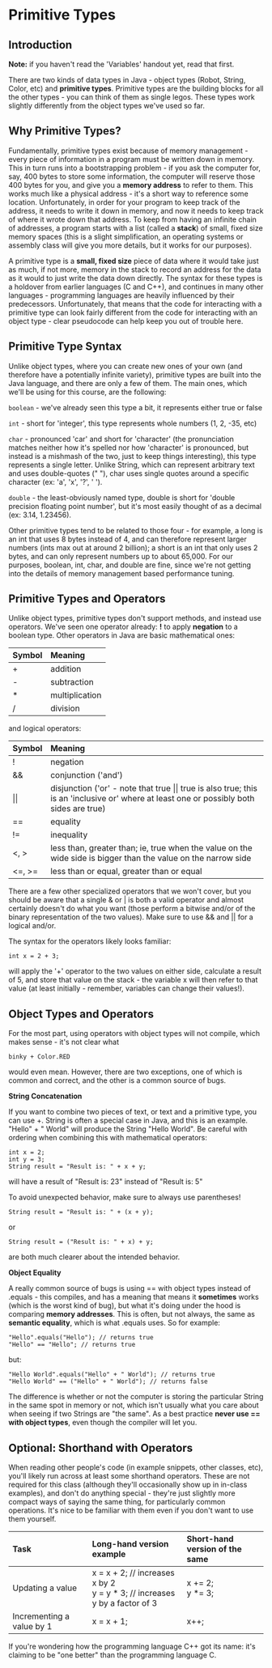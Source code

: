 # Primitive Types

## Introduction

**Note:** if you haven't read the 'Variables' handout yet, read that first. 

There are two kinds of data types in Java \- object types (Robot, String, Color, etc) and **primitive types**. Primitive types are the building blocks for all the other types \- you can think of them as single legos. These types work slightly differently from the object types we've used so far.

## Why Primitive Types?

Fundamentally, primitive types exist because of memory management \- every piece of information in a program must be written down in memory. This in turn runs into a bootstrapping problem \- if you ask the computer for, say, 400 bytes to store some information, the computer will reserve those 400 bytes for you, and give you a **memory address** to refer to them. This works much like a physical address \- it's a short way to reference some location. Unfortunately, in order for your program to keep track of the address, it needs to write it down in memory, and now it needs to keep track of where it wrote down that address. To keep from having an infinite chain of addresses, a program starts with a list (called a **stack**) of small, fixed size memory spaces (this is a slight simplification, an operating systems or assembly class will give you more details, but it works for our purposes). 

A primitive type is a **small, fixed size** piece of data where it would take just as much, if not more, memory in the stack to record an address for the data as it would to just write the data down directly. The syntax for these types is a holdover from earlier languages (C and C++), and continues in many other languages \- programming languages are heavily influenced by their predecessors. Unfortunately, that means that the code for interacting with a primitive type can look fairly different from the code for interacting with an object type \- clear pseudocode can help keep you out of trouble here.

## Primitive Type Syntax

Unlike object types, where you can create new ones of your own (and therefore have a potentially infinite variety), primitive types are built into the Java language, and there are only a few of them. The main ones, which we'll be using for this course, are the following:

`boolean` \- we've already seen this type a bit, it represents either true or false

`int` \- short for 'integer', this type represents whole numbers (1, 2, \-35, etc)

`char` \- pronounced 'car' and short for 'character' (the pronunciation matches neither how it's spelled nor how 'character' is pronounced, but instead is a mishmash of the two, just to keep things interesting), this type represents a single letter. Unlike String, which can represent arbitrary text and uses double-quotes (" "), char uses single quotes around a specific character (ex: 'a', 'x', '?', ' ').

`double` \- the least-obviously named type, double is short for 'double precision floating point number', but it's most easily thought of as a decimal (ex: 3.14, 1.23456).

Other primitive types tend to be related to those four \- for example, a long is an int that uses 8 bytes instead of 4, and can therefore represent larger numbers (ints max out at around 2 billion); a short is an int that only uses 2 bytes, and can only represent numbers up to about 65,000. For our purposes, boolean, int, char, and double are fine, since we're not getting into the details of memory management based performance tuning.

## Primitive Types and Operators

Unlike object types, primitive types don't support methods, and instead use operators. We've seen one operator already: **\!** to apply **negation** to a boolean type. Other operators in Java are basic mathematical ones:

| Symbol | Meaning |
| :---- | :---------------------- |
| \+ | addition |
| \- | subtraction | 
| \* | multiplication  |
| / |  division |

and logical operators:

| Symbol | Meaning |
| :---- | :---------------------- |
| \! | negation |
| && | conjunction ('and') |
| \|\| | disjunction ('or' \- note that true \|\| true is also true; this is an 'inclusive or' where at least one or possibly both sides are true)   |
| == | equality  |
| \!= | inequality |
| \<, \> | less than, greater than; ie, true when the value on the wide side is bigger than the value on the narrow side   |
| \<=, \>= | less than or equal, greater than or equal |

There are a few other specialized operators that we won't cover, but you should be aware that a single & or | is both a valid operator and almost certainly doesn't do what you want (those perform a bitwise and/or of the binary representation of the two values). Make sure to use && and || for a logical and/or.

The syntax for the operators likely looks familiar:

`int x = 2 + 3;`

will apply the '+' operator to the two values on either side, calculate a result of 5, and store that value on the stack \- the variable x will then refer to that value (at least initially \- remember, variables can change their values\!).

## Object Types and Operators

For the most part, using operators with object types will not compile, which makes sense \- it's not clear what

`binky + Color.RED`

would even mean. However, there are two exceptions, one of which is common and correct, and the other is a common source of bugs.

**String Concatenation**

If you want to combine two pieces of text, or text and a primitive type, you can use \+. String is often a special case in Java, and this is an example. "Hello" \+ " World" will produce the String "Hello World". Be careful with ordering when combining this with mathematical operators:

```
int x = 2;  
int y = 3;  
String result = "Result is: " + x + y;
```

will have a result of "Result is: 23" instead of "Result is: 5"

To avoid unexpected behavior, make sure to always use parentheses\!

```
String result = "Result is: " + (x + y);
```

or

```
String result = ("Result is: " + x) + y;
```

are both much clearer about the intended behavior.

**Object Equality**

A really common source of bugs is using \== with object types instead of .equals \- this compiles, and has a meaning that means it **sometimes** works (which is the worst kind of bug), but what it's doing under the hood is comparing **memory addresses**. This is often, but not always, the same as **semantic equality**, which is what .equals uses. So for example:

```
"Hello".equals("Hello"); // returns true  
"Hello" == "Hello"; // returns true
```

but:

```
"Hello World".equals("Hello" + " World"); // returns true  
"Hello World" == ("Hello" + " World"); // returns false
```

The difference is whether or not the computer is storing the particular String in the same spot in memory or not, which isn't usually what you care about when seeing if two Strings are "the same". As a best practice **never use \== with object types**, even though the compiler will let you.

## Optional: Shorthand with Operators

When reading other people's code (in example snippets, other classes, etc), you'll likely run across at least some shorthand operators. These are not required for this class (although they'll occasionally show up in in-class examples), and don't do anything special \- they're just slightly more compact ways of saying the same thing, for particularly common operations. It's nice to be familiar with them even if you don't want to use them yourself.

| Task | Long-hand version example | Short-hand version of the same |
| :---- | :---- | :---- |
| Updating a value | x \= x \+ 2; // increases x by 2<br>y \= y \* 3; // increases y by a factor of 3 | x \+= 2; <br> y \*= 3; |
| Incrementing a value by 1 | x \= x \+ 1; | x++; |

If you're wondering how the programming language C++ got its name: it's claiming to be "one better" than the programming language C.
